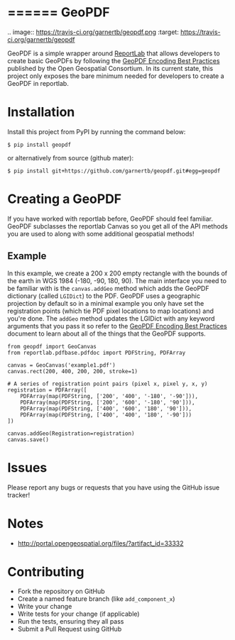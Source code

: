 ======
GeoPDF
======

.. image:: https://travis-ci.org/garnertb/geopdf.png
   :target: https://travis-ci.org/garnertb/geopdf

GeoPDF is a simple wrapper around [ReportLab](http://www.reportlab.com/) that allows developers to create basic GeoPDFs by
following the [GeoPDF Encoding Best Practices](http://portal.opengeospatial.org/files/?artifact_id=33332)
published by the Open Geospatial Consortium.  In its current state, this project only exposes the bare minimum needed for
developers to create a GeoPDF in reportlab.

Installation
============

Install this project from PyPI by running the command below:

```$ pip install geopdf```

or alternatively from source (github mater):

```$ pip install git+https://github.com/garnertb/geopdf.git#egg=geopdf```


Creating a GeoPDF
=================
If you have worked with reportlab before, GeoPDF should feel familiar.  GeoPDF subclasses the reportlab Canvas so you get all
of the API methods you are used to along with some additional geospatial methods!

Example
-------
In this example, we create a 200 x 200 empty rectangle with the bounds of the earth in WGS 1984 (-180, -90, 180, 90).  The main
interface you need to be familiar with is the `canvas.addGeo` method which adds the GeoPDF dictionary (called `LGIDict`)
to the PDF.  GeoPDF uses a geographic projection by default so in a minimal example you only have set the
registration points (which tie PDF pixel locations to map locations) and you're done.  The `addGeo` method updates the LGIDict with any
keyword arguments that you pass it so refer to the [GeoPDF Encoding Best Practices](http://portal.opengeospatial.org/files/?artifact_id=33332)
document to learn about all of the things that the GeoPDF supports.

```
from geopdf import GeoCanvas
from reportlab.pdfbase.pdfdoc import PDFString, PDFArray

canvas = GeoCanvas('example1.pdf')
canvas.rect(200, 400, 200, 200, stroke=1)

# A series of registration point pairs (pixel x, pixel y, x, y)
registration = PDFArray([
    PDFArray(map(PDFString, ['200', '400', '-180', '-90'])),
    PDFArray(map(PDFString, ['200', '600', '-180', '90'])),
    PDFArray(map(PDFString, ['400', '600', '180', '90'])),
    PDFArray(map(PDFString, ['400', '400', '180', '-90']))
])

canvas.addGeo(Registration=registration)
canvas.save()
```

Issues
======
Please report any bugs or requests that you have using the GitHub issue tracker!


Notes
=====
- http://portal.opengeospatial.org/files/?artifact_id=33332


Contributing
============

- Fork the repository on GitHub
- Create a named feature branch (like `add_component_x`)
- Write your change
- Write tests for your change (if applicable)
- Run the tests, ensuring they all pass
- Submit a Pull Request using GitHub

